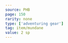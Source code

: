```yaml
---
source: PHB
page: 150
rarity: none
type: ['adventuring gear']
tag: item/mundane
value: 2 sp
---
```


